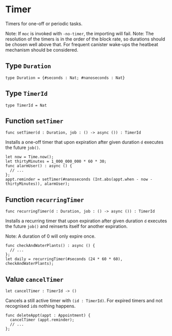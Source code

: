 # Timer
Timers for one-off or periodic tasks.

Note: If `moc` is invoked with `-no-timer`, the importing will fail.
Note: The resolution of the timers is in the order of the block rate,
      so durations should be chosen well above that. For frequent
      canister wake-ups the heatbeat mechanism should be considered.

## Type `Duration`
``` motoko no-repl
type Duration = {#seconds : Nat; #nanoseconds : Nat}
```


## Type `TimerId`
``` motoko no-repl
type TimerId = Nat
```


## Function `setTimer`
``` motoko no-repl
func setTimer(d : Duration, job : () -> async ()) : TimerId
```

Installs a one-off timer that upon expiration after given duration `d`
executes the future `job()`.

```motoko no-repl
let now = Time.now();
let thirtyMinutes = 1_000_000_000 * 60 * 30;
func alarmUser() : async () {
  // ...
};
appt.reminder = setTimer(#nanoseconds (Int.abs(appt.when - now - thirtyMinutes)), alarmUser);
```

## Function `recurringTimer`
``` motoko no-repl
func recurringTimer(d : Duration, job : () -> async ()) : TimerId
```

Installs a recurring timer that upon expiration after given duration `d`
executes the future `job()` and reinserts itself for another expiration.

Note: A duration of 0 will only expire once.

```motoko no-repl
func checkAndWaterPlants() : async () {
  // ...
};
let daily = recurringTimer(#seconds (24 * 60 * 60), checkAndWaterPlants);
```

## Value `cancelTimer`
``` motoko no-repl
let cancelTimer : TimerId -> ()
```

Cancels a still active timer with `(id : TimerId)`. For expired timers
and not recognised `id`s nothing happens.

```motoko no-repl
func deleteAppt(appt : Appointment) {
  cancelTimer (appt.reminder);
  // ...
};
```
